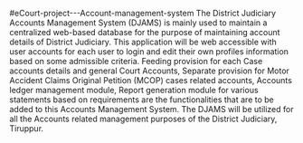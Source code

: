 #eCourt-project---Account-management-system
The District Judiciary Accounts Management System (DJAMS) is mainly used to maintain a centralized web-based database for the purpose of maintaining account details of  District Judiciary. This application will be web accessible with user accounts for each user to login and edit their own profiles information based on some admissible criteria. Feeding provision for each Case accounts details and general Court Accounts, Separate provision for Motor Accident Claims Original Petition (MCOP) cases related accounts, Accounts ledger management module,  Report generation module for various statements based on requirements are the functionalities that are to be added to this Accounts Management System. The DJAMS will be utilized for all the Accounts related management purposes of the District Judiciary, Tiruppur.
